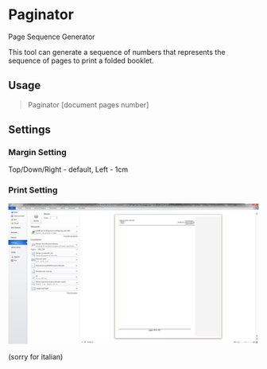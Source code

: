 # Paginator
Page Sequence Generator

This tool can generate a sequence of numbers that represents the sequence of pages to print a folded booklet.

## Usage

> Paginator [document pages number]

## Settings 

### Margin Setting

Top/Down/Right - default, Left - 1cm

### Print Setting

![Print Setting](https://github.com/ocortassa/paginator/blob/master/booklet_print_settings.png)

(sorry for italian)
